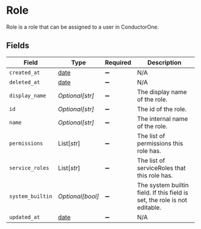 # Role

Role is a role that can be assigned to a user in ConductorOne.


## Fields

| Field                                                                     | Type                                                                      | Required                                                                  | Description                                                               |
| ------------------------------------------------------------------------- | ------------------------------------------------------------------------- | ------------------------------------------------------------------------- | ------------------------------------------------------------------------- |
| `created_at`                                                              | [date](https://docs.python.org/3/library/datetime.html#date-objects)      | :heavy_minus_sign:                                                        | N/A                                                                       |
| `deleted_at`                                                              | [date](https://docs.python.org/3/library/datetime.html#date-objects)      | :heavy_minus_sign:                                                        | N/A                                                                       |
| `display_name`                                                            | *Optional[str]*                                                           | :heavy_minus_sign:                                                        | The display name of the role.                                             |
| `id`                                                                      | *Optional[str]*                                                           | :heavy_minus_sign:                                                        | The id of the role.                                                       |
| `name`                                                                    | *Optional[str]*                                                           | :heavy_minus_sign:                                                        | The internal name of the role.                                            |
| `permissions`                                                             | List[*str*]                                                               | :heavy_minus_sign:                                                        | The list of permissions this role has.                                    |
| `service_roles`                                                           | List[*str*]                                                               | :heavy_minus_sign:                                                        | The list of serviceRoles that this role has.                              |
| `system_builtin`                                                          | *Optional[bool]*                                                          | :heavy_minus_sign:                                                        | The system builtin field. If this field is set, the role is not editable. |
| `updated_at`                                                              | [date](https://docs.python.org/3/library/datetime.html#date-objects)      | :heavy_minus_sign:                                                        | N/A                                                                       |